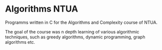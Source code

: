 # Algorithms NTUA

Programms written in C for the Algorithms and Complexity course of NTUA.

The goal of the course was n depth learning of various algorithmic techniques, such as greedy algorithms, dynamic programming, graph algorithms etc. 
